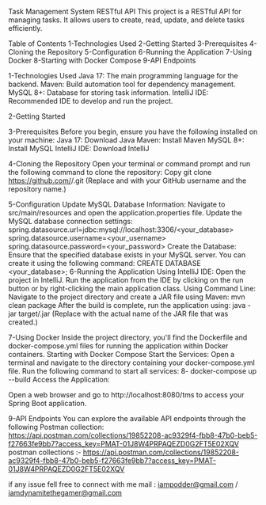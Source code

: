 
Task Management System RESTful API
This project is a RESTful API for managing tasks. It allows users to create, read, update, and delete tasks efficiently.

Table of Contents
  1-Technologies Used
  2-Getting Started
  3-Prerequisites
  4-Cloning the Repository
  5-Configuration
  6-Running the Application
  7-Using Docker
  8-Starting with Docker Compose
  9-API Endpoints

1-Technologies Used
Java 17: The main programming language for the backend.
Maven: Build automation tool for dependency management.
MySQL 8+: Database for storing task information.
IntelliJ IDE: Recommended IDE to develop and run the project.

2-Getting Started

3-Prerequisites
Before you begin, ensure you have the following installed on your machine:
Java 17: Download Java
Maven: Install Maven
MySQL 8+: Install MySQL
IntelliJ IDE: Download IntelliJ

4-Cloning the Repository
  Open your terminal or command prompt and run the following command to clone the repository:
  Copy
  git clone https://github.com/<your-username>/<repository-name>.git
  (Replace <your-username> and <repository-name> with your GitHub username and the repository name.)

5-Configuration
  Update MySQL Database Information:
  Navigate to src/main/resources and open the application.properties file.
  Update the MySQL database connection settings:
  spring.datasource.url=jdbc:mysql://localhost:3306/<your_database>
  spring.datasource.username=<your_username>
  spring.datasource.password=<your_password>
Create the Database: 
  Ensure that the specified database exists in your MySQL server. You can create it using the following command:
  CREATE DATABASE <your_database>;
6-Running the Application
  Using IntelliJ IDE:
  Open the project in IntelliJ.
  Run the application from the IDE by clicking on the run button or by right-clicking the main application class.
Using Command Line:
  Navigate to the project directory and create a JAR file using Maven:
  mvn clean package
  After the build is complete, run the application using:
  java -jar target/<your-jar-file>.jar
  (Replace <your-jar-file> with the actual name of the JAR file that was created.)

7-Using Docker
  Inside the project directory, you'll find the Dockerfile and docker-compose.yml files for running the application within Docker containers.
  Starting with Docker Compose
  Start the Services:
  Open a terminal and navigate to the directory containing your docker-compose.yml file.
  Run the following command to start all services:
8-  docker-compose up --build
  Access the Application:
  
  Open a web browser and go to http://localhost:8080/tms to access your Spring Boot application.


9-API Endpoints
You can explore the available API endpoints through the following Postman collection: https://api.postman.com/collections/19852208-ac9329f4-fbb8-47b0-beb5-f27663fe9bb7?access_key=PMAT-01J8W4PRPAQEZD0G2FT5E02XQV
postman collections :-  https://api.postman.com/collections/19852208-ac9329f4-fbb8-47b0-beb5-f27663fe9bb7?access_key=PMAT-01J8W4PRPAQEZD0G2FT5E02XQV


if any issue fell free to connect with me 
mail : iampodder@gmail.com / iamdynamitethegamer@gmail.com

